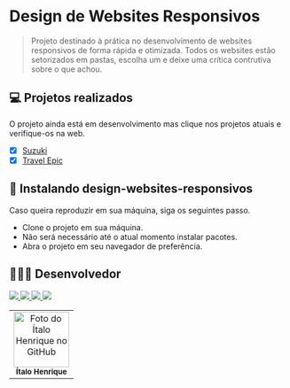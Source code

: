 # Design de Websites Responsivos

> Projeto destinado à prática no desenvolvimento de websites responsivos de forma rápida e otimizada.
> Todos os websites estão setorizados em pastas, escolha um e deixe uma crítica contrutiva sobre o que achou. 

## 💻 Projetos realizados

O projeto ainda está em desenvolvimento mas clique nos projetos atuais e verifique-os na web.

- [x] <a href="https://responsive-websites-design.vercel.app/">Suzuki</a>
- [x] <a href="https://responsive-websites-design-87r4.vercel.app/">Travel Epic</a>

## 🚀 Instalando design-websites-responsivos

Caso queira reproduzir em sua máquina, siga os seguintes passo.

- Clone o projeto em sua máquina.
- Não será necessário até o atual momento instalar pacotes. 
- Abra o projeto em seu navegador de preferência.

## 👨🏻‍💻 Desenvolvedor

<a target="_blank" href="https://www.linkedin.com/in/italo-tech/">
    <img src="https://img.shields.io/badge/LinkedIn-0077B5?style=for-the-badge&logo=linkedin&logoColor=white" />
</a>
<a target="_blank" href="https://github.com/Italo-Tech">
    <img src="https://img.shields.io/badge/GitHub-100000?style=for-the-badge&logo=github&logoColor=white" />
</a>
<a target="_blank" href="https://liondev.com.br/">
    <img src="https://img.shields.io/badge/LionDev-F59812?style=for-the-badge&logo=dev.to&logoColor=white" />
</a>
<a target="_blank" href="https://codepen.io/ItaloTech">
    <img src="https://img.shields.io/badge/Codepen-100000?style=for-the-badge&logo=codepen&logoColor=white" />
</a>

<table>
  <tr>
    <td align="center">
      <div>
        <img src="https://avatars.githubusercontent.com/u/55564143?s=400&u=f5bf42390125a0de16d744ab49b6d1b8e2867af9&v=4" width="100px;" alt="Foto do Ítalo Henrique no GitHub"/><br>
        <sub>
          <b>Ítalo Henrique</b>
        </sub>
      </div>
    </td>
  </tr>
</table>

